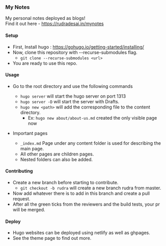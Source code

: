 ### My Notes

My personal notes deployed as blogs! <br>
Find it out here - https://rudradesai.in/mynotes

#### Setup
- First, Install hugo : https://gohugo.io/getting-started/installing/
- Now, clone this repository with --recurse-submodules flag.
    - `git clone --recurse-submodules <url>`
- You are ready to use this repo.


#### Usage
- Go to the root directory and use the following commands
    - `hugo server` will start the hugo server on port 1313
    - `hugo server -D` will start the server with Drafts.
    - `hugo new <path>` will add the corresponding file to the content directory.
        - Ex: `hugo new about/about-us.md` created the only visible page now

- Important pages
    - `_index.md` Page under any content folder is used for describing the main page.
    - All other pages are children pages.
    - Nested folders can also be added.

#### Contributing
- Create a new branch before starting to contribute.
    - `git checkout -b rudra` will create a new branch rudra from master.
- Now add whatever there is to add in this branch and create a pull request.
- After all the green ticks from the reviewers and the build tests, your pr will be merged. 

#### Deploy
- Hugo websites can be deployed using netlify as well as ghpages.
- See the theme page to find out more.